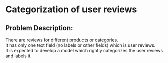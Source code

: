 # Categorization of user reviews

## Problem Description:  
There are reviews for different products or categories.  
It has only one text field (no labels or other fields) which is user reviews.  
It is expected to develop a model which rightly categorizes the user reviews and labels it.

